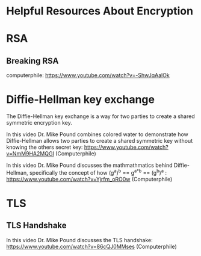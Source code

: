 # Helpful Resources About Encryption

# RSA

## Breaking RSA

computerphile: https://www.youtube.com/watch?v=-ShwJqAalOk

# Diffie-Hellman key exchange

The Diffie-Hellman key exchange is a way for two parties to create a shared symmetric encryption key.

In this video Dr. Mike Pound combines colored water to demonstrate how Diffie-Hellman allows two parties to create a shared symmetric key without knowing the others secret key: https://www.youtube.com/watch?v=NmM9HA2MQGI (Computerphile)

In this video Dr. Mike Pound discusses the mathmathmatics behind Diffie-Hellman, specifically the concept of how (g<sup>a</sup>)<sup>b</sup> == g<sup>a\*b</sup> == (g<sup>b</sup>)<sup>a</sup> : https://www.youtube.com/watch?v=Yjrfm_oRO0w (Computerphile)

# TLS

## TLS Handshake

In this video Dr. Mike Pound discusses the TLS handshake: https://www.youtube.com/watch?v=86cQJ0MMses (Computerphile)
